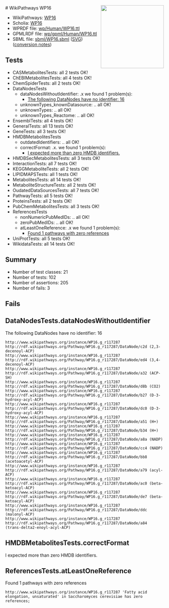 <img style="float: right; width: 200px" src="../logo.png" />
# WikiPathways WP16

* WikiPathways: [WP16](https://identifiers.org/wikipathways:WP16)
* Scholia: [WP16](https://scholia.toolforge.org/wikipathways/WP16)
* WPRDF file: [wp/Human/WP16.ttl](../wp/Human/WP16.ttl)
* GPMLRDF file: [wp/gpml/Human/WP16.ttl](../wp/gpml/Human/WP16.ttl)
* SBML file: [sbml/WP16.sbml](../sbml/WP16.sbml) ([SVG](../sbml/WP16.svg)) ([conversion notes](../sbml/WP16.txt))

## Tests
* CASMetabolitesTests: all 2 tests OK!
* ChEBIMetabolitesTests: all 4 tests OK!
* ChemSpiderTests: all 2 tests OK!
* DataNodesTests
    * dataNodesWithoutIdentifier: .x we found 1 problem(s):
        * [The following DataNodes have no identifier: 16](#8792c496)
    * unknownTypes_knownDatasource: .. all OK!
    * unknownTypes: .. all OK!
    * unknownTypes_Reactome: .. all OK!
* EnsemblTests: all 4 tests OK!
* GeneralTests: all 13 tests OK!
* GeneTests: all 3 tests OK!
* HMDBMetabolitesTests
    * outdatedIdentifiers: .. all OK!
    * correctFormat: .x. we found 1 problem(s):
        * [I expected more than zero HMDB identifiers.](#ad154c1e)
* HMDBSecMetabolitesTests: all 3 tests OK!
* InteractionTests: all 7 tests OK!
* KEGGMetaboliteTests: all 2 tests OK!
* LIPIDMAPSTests: all 1 tests OK!
* MetabolitesTests: all 14 tests OK!
* MetaboliteStructureTests: all 2 tests OK!
* OudatedDataSourcesTests: all 7 tests OK!
* PathwayTests: all 5 tests OK!
* ProteinsTests: all 2 tests OK!
* PubChemMetabolitesTests: all 3 tests OK!
* ReferencesTests
    * nonNumericPubMedIDs: .. all OK!
    * zeroPubMedIDs: .. all OK!
    * atLeastOneReference: .x we found 1 problem(s):
        * [Found 1 pathways with zero references](#35eb778e)
* UniProtTests: all 5 tests OK!
* WikidataTests: all 14 tests OK!


## Summary

* Number of test classes: 21
* Number of tests: 102
* Number of assertions: 205
* Number of fails: 3

## Fails

<a name="8792c496" />

## DataNodesTests.dataNodesWithoutIdentifier

The following DataNodes have no identifier: 16
```
http://www.wikipathways.org/instance/WP16.g_r117287 http://rdf.wikipathways.org/Pathway/WP16.g_r117287/DataNode/c2d (2,3-decenoyl-ACP)
http://www.wikipathways.org/instance/WP16.g_r117287 http://rdf.wikipathways.org/Pathway/WP16.g_r117287/DataNode/ed4 (3,4-decenoyl-ACP)
http://www.wikipathways.org/instance/WP16.g_r117287 http://rdf.wikipathways.org/Pathway/WP16.g_r117287/DataNode/a32 (ACP-SH)
http://www.wikipathways.org/instance/WP16.g_r117287 http://rdf.wikipathways.org/Pathway/WP16.g_r117287/DataNode/d8b (CO2)
http://www.wikipathways.org/instance/WP16.g_r117287 http://rdf.wikipathways.org/Pathway/WP16.g_r117287/DataNode/b27 (D-3-hydroxy-acyl-ACP)
http://www.wikipathways.org/instance/WP16.g_r117287 http://rdf.wikipathways.org/Pathway/WP16.g_r117287/DataNode/dc0 (D-3-hydroxy-acyl-ACP)
http://www.wikipathways.org/instance/WP16.g_r117287 http://rdf.wikipathways.org/Pathway/WP16.g_r117287/DataNode/a51 (H+)
http://www.wikipathways.org/instance/WP16.g_r117287 http://rdf.wikipathways.org/Pathway/WP16.g_r117287/DataNode/b34 (H+)
http://www.wikipathways.org/instance/WP16.g_r117287 http://rdf.wikipathways.org/Pathway/WP16.g_r117287/DataNode/a8a (NADP)
http://www.wikipathways.org/instance/WP16.g_r117287 http://rdf.wikipathways.org/Pathway/WP16.g_r117287/DataNode/cc4 (NADP)
http://www.wikipathways.org/instance/WP16.g_r117287 http://rdf.wikipathways.org/Pathway/WP16.g_r117287/DataNode/bb8 (acetoacetyl-ACP)
http://www.wikipathways.org/instance/WP16.g_r117287 http://rdf.wikipathways.org/Pathway/WP16.g_r117287/DataNode/a79 (acyl-ACP)
http://www.wikipathways.org/instance/WP16.g_r117287 http://rdf.wikipathways.org/Pathway/WP16.g_r117287/DataNode/ac0 (beta-ketoacyl-ACP)
http://www.wikipathways.org/instance/WP16.g_r117287 http://rdf.wikipathways.org/Pathway/WP16.g_r117287/DataNode/de7 (beta-ketoacyl-ACP)
http://www.wikipathways.org/instance/WP16.g_r117287 http://rdf.wikipathways.org/Pathway/WP16.g_r117287/DataNode/ddc (malonyl-ACP)
http://www.wikipathways.org/instance/WP16.g_r117287 http://rdf.wikipathways.org/Pathway/WP16.g_r117287/DataNode/a84 (trans-delta2-enoyl-acyl-ACP)
```

<a name="ad154c1e" />

## HMDBMetabolitesTests.correctFormat

I expected more than zero HMDB identifiers.
<a name="35eb778e" />

## ReferencesTests.atLeastOneReference

Found 1 pathways with zero references
```
http://www.wikipathways.org/instance/WP16.g_r117287 'Fatty acid elongation, unsaturated' in Saccharomyces cerevisiae has zero references; 
```

